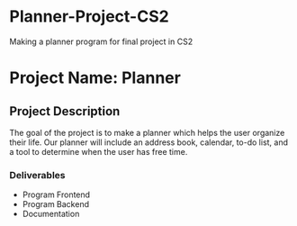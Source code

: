 # Planner-Project-CS2
Making a planner program for final project in CS2


# Project Name: Planner

## Project Description
The goal of the project is to make a planner which helps the user organize their life. 
Our planner will include an address book, calendar, to-do list, and a tool to determine
when the user has free time.

### Deliverables 
- Program Frontend
- Program Backend
- Documentation 
